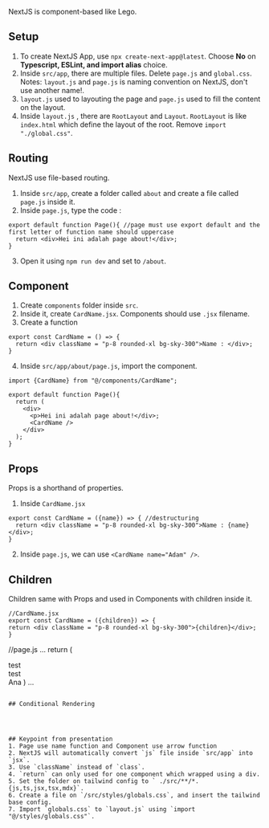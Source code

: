 NextJS is component-based like Lego.

## Setup

1. To create NextJS App, use `npx create-next-app@latest`. Choose **No** on **Typescript, ESLint, and import alias** choice.
2. Inside `src/app`, there are multiple files. Delete `page.js` and `global.css`. Notes: `layout.js` and `page.js` is naming convention on NextJS, don't use another name!.
3. `layout.js` used to layouting the page and `page.js` used to fill the content on the layout.
4. Inside `layout.js` , there are `RootLayout` and `Layout`. `RootLayout` is like `index.html` which define the layout of the root. Remove `import "./global.css"`.

## Routing

NextJS use file-based routing.
1. Inside `src/app`, create a folder called `about` and create a file called `page.js` inside it.
2. Inside `page.js`, type the code :
```
export default function Page(){ //page must use export default and the first letter of function name should uppercase
  return <div>Hei ini adalah page about!</div>;
}
```
3. Open it using `npm run dev` and set to `/about`.

## Component

1. Create `components` folder inside `src`.
2. Inside it, create `CardName.jsx`. Components should use `.jsx` filename. 
3. Create a function
```
export const CardName = () => {
  return <div className = "p-8 rounded-xl bg-sky-300">Name : </div>;
}
```
4. Inside `src/app/about/page.js`, import the component.
```
import {CardName} from "@/components/CardName";

export default function Page(){
  return (
    <div>
      <p>Hei ini adalah page about!</div>;
      <CardName />
    </div>
  );
}
```

## Props

Props is a shorthand of properties.
1. Inside `CardName.jsx` 
```
export const CardName = ({name}) => { //destructuring
  return <div className = "p-8 rounded-xl bg-sky-300">Name : {name} </div>;
}
```
2. Inside `page.js`, we can use `<CardName name="Adam" />`.

## Children

Children same with Props and used in Components with children inside it.

```
//CardName.jsx
export const CardName = ({children}) => { 
return <div className = "p-8 rounded-xl bg-sky-300">{children}</div>;
}

```
//page.js
...
return (
  <div>
    <CardName>
      <div>test</div>
      <div>test</div>
    </CardName>
    <CardName>Ana</CardName>
)
...

```

## Conditional Rendering

```
```



## Keypoint from presentation
1. Page use name function and Component use arrow function
2. NextJS will automatically convert `js` file inside `src/app` into `jsx`.
3. Use `className` instead of `class`.
4. `return` can only used for one component which wrapped using a div.
5. Set the folder on tailwind config to ` ./src/**/*.{js,ts,jsx,tsx,mdx}`.
6. Create a file on `/src/styles/globals.css`, and insert the tailwind base config.
7. Import `globals.css` to `layout.js` using `import "@/styles/globals.css"`.
